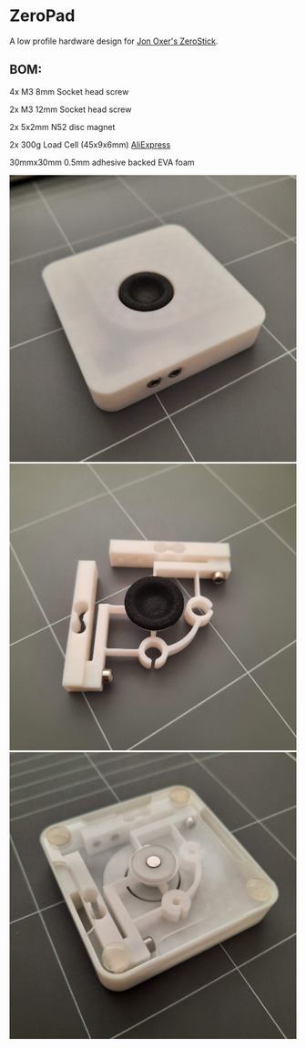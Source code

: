 # ZeroPad

A low profile hardware design for [Jon Oxer's ZeroStick](https://github.com/SuperHouse/ZEROSTICK).

## BOM:

4x M3 8mm Socket head screw

2x M3 12mm Socket head screw

2x 5x2mm N52 disc magnet

2x 300g Load Cell (45x9x6mm) [AliExpress](https://www.aliexpress.com/item/32344966558.html?spm=a2g0s.9042311.0.0.27424c4d505Ifl)

30mmx30mm 0.5mm adhesive backed EVA foam


![ZeroPad Top](https://github.com/PancakeLegend/ZeroPad/blob/main/Images/ZeroPad-Top.jpg)
![ZeroPad Internal](https://github.com/PancakeLegend/ZeroPad/blob/main/Images/ZeroPad-Internal.jpg)
![ZeroPad Bottom](https://github.com/PancakeLegend/ZeroPad/blob/main/Images/ZeroPad-Bottom.jpg)
